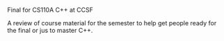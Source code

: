 Final for CS110A C++ at CCSF

A review of course material for the semester to help get people ready for the
final or jus to master C++.


